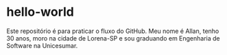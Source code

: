 # hello-world
Este repositório é para praticar o fluxo do GitHub.
Meu nome é Allan, tenho 30 anos, moro na cidade de Lorena-SP e sou graduando em Engenharia de Software na Unicesumar.
